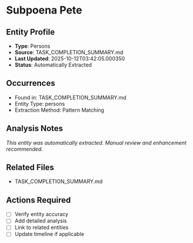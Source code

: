 # Subpoena Pete

## Entity Profile
- **Type**: Persons
- **Source**: TASK_COMPLETION_SUMMARY.md
- **Last Updated**: 2025-10-12T03:42:05.000350
- **Status**: Automatically Extracted

## Occurrences
- Found in: TASK_COMPLETION_SUMMARY.md
- Entity Type: persons
- Extraction Method: Pattern Matching

## Analysis Notes
*This entity was automatically extracted. Manual review and enhancement recommended.*

## Related Files
- TASK_COMPLETION_SUMMARY.md

## Actions Required
- [ ] Verify entity accuracy
- [ ] Add detailed analysis
- [ ] Link to related entities
- [ ] Update timeline if applicable
